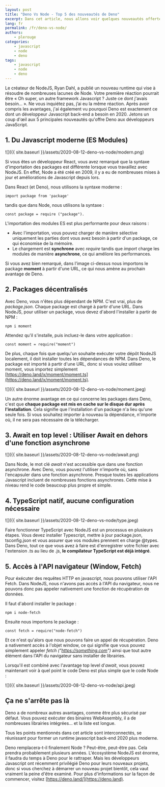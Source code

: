 ```yaml
---
layout: post
title: "Deno Vs Node - Top 5 des nouveautés de Deno"
excerpt: Dans cet article, nous allons voir quelques nouveautés offertes par Deno
lang: fr
permalink: /fr/deno-vs-node/
authors:
    - plerouge
categories:
    - javascript
    - node
    - deno
tags:
    - javascript
    - node
    - deno
---
```


Le créateur de NodeJS, Ryan Dahl, a publié un nouveau runtime qui vise à résoudre de nombreuses lacunes de Node.
Votre première réaction pourrait être « Oh super, un autre framework Javascript ? Juste ce dont j'avais besoin… ».
Ne vous inquiétez pas, j’ai eu la même réaction.
Après avoir compris les avantages, j'ai également vu pourquoi Deno est exactement ce dont un développeur Javascript back-end a besoin en 2020.
Jetons un coup d'œil aux 5 principales nouveautés qu'offre Deno aux développeurs JavaScript.

## 1. Du Javascript moderne (ES Modules)

![]({{ site.baseurl }}/assets/2020-08-12-deno-vs-node/modern.png)

Si vous êtes un développeur React, vous avez remarqué que la syntaxe d'importation des packages est différente lorsque vous travaillez avec NodeJS.
En effet, Node a été créé en 2009, il y a eu de nombreuses mises à jour et améliorations de Javascript depuis lors.

Dans React (et Deno), nous utilisons la syntaxe moderne :

```
import package from 'package'
```

tandis que dans Node, nous utilisons la syntaxe :

```
const package = require ("package").
```

L'importation des modules ES est plus performante pour deux raisons :

  - Avec l'importation, vous pouvez charger de manière sélective uniquement les parties dont vous avez besoin à partir d'un package, ce qui économise de la mémoire.
  - Le chargement est **synchrone** avec *require* tandis que *import* charge les modules de manière **asynchrone**, ce qui améliore les performances.

Si vous avez bien remarqué, dans l'image ci-dessus nous importons le package **moment** à partir d'une URL, ce qui nous amène au prochain avantage de Deno.

## 2. Packages décentralisés

Avec Deno, vous n'êtes plus dépendant de NPM.
C'est vrai, plus de *package.json*.
Chaque package est chargé à partir d'une URL.
Dans NodeJS, pour utiliser un package, vous devez d'abord l'installer à partir de NPM :

```
npm i moment
```

Attendez qu'il s'installe, puis incluez-le dans votre application :

```
const moment = require("moment")
```

De plus, chaque fois que quelqu'un souhaite exécuter votre dépôt NodeJS localement, il doit installer toutes les dépendances de NPM.
Dans Deno, le package est importé à partir d'une URL, donc si vous voulez utiliser moment, vous importez simplement [https://deno.land/x/moment/moment.ts](https://deno.land/x/moment/moment.ts).

![]({{ site.baseurl }}/assets/2020-08-12-deno-vs-node/moment.jpeg)

Un autre énorme avantage en ce qui concerne les packages dans Deno,
c'est que **chaque package est mis en cache sur le disque dur après l'installation**.
Cela signifie que l'installation d'un package n'a lieu qu'une seule fois.
Si vous souhaitez importer à nouveau la dépendance, n'importe où, il ne sera pas nécessaire de la télécharger.

## 3. Await en top level : Utiliser Await en dehors d'une fonction asynchrone

![]({{ site.baseurl }}/assets/2020-08-12-deno-vs-node/await.png)

Dans Node, le mot clé *await* n'est accessible que dans une fonction asynchrone.
Avec Deno, vous pouvez l'utiliser n'importe où, sans l'encapsuler dans une fonction asynchrone.
Presque toutes les applications Javascript incluent de nombreuses fonctions asynchrones.
Cette mise à niveau rend le code beaucoup plus propre et simple.

## 4. TypeScript natif, aucune configuration nécessaire

![]({{ site.baseurl }}/assets/2020-08-12-deno-vs-node/type.jpeg)

Faire fonctionner TypeScript avec NodeJS est un processus en plusieurs étapes.
Vous devez installer Typescript, mettre à jour package.json, tsconfig.json et vous assurer que vos modules prennent en charge @types.
Dans Deno, tout ce que vous avez à faire est d'enregistrer votre fichier avec l'extension .ts au lieu de .js, **le compilateur TypeScript est déjà intégré**.

## 5. Accès à l'API navigateur (Window, Fetch)

Pour éxécuter des requêtes HTTP en javascript, nous pouvons utiliser l'API Fetch.
Dans NodeJS, nous n'avons pas accès à l'API du navigateur, nous ne pouvons donc pas appeler nativement une fonction de récupération de données.

Il faut d'abord installer le package :

```
npm i node-fetch
```

Ensuite nous importons le package :

```
const fetch = require("node-fetch")
```

Et ce n'est qu'alors que nous pouvons faire un appel de récupération.
Deno a nativement accès à l'objet window, ce qui signifie que vous pouvez simplement appeler *fetch ("https://something.com")*
ainsi que tout autre élément dans l'API du navigateur sans installer de librairies.

Lorsqu'il est combiné avec l'avantage top level d'*await*, 
vous pouvez maintenant voir à quel point le code Deno est plus simple que le code Node :

![]({{ site.baseurl }}/assets/2020-08-12-deno-vs-node/api.jpeg)

## Ça ne s'arrête pas là

Deno a de nombreux autres avantages, comme être plus sécurisé par défaut. Vous pouvez exécuter des binaires WebAssembly, il a de nombreuses librairies intégrées... et la liste est longue.

Tous les points mentionnés dans cet article sont interconnectés, se réunissant pour former un runtime javascript back-end 2020 plus moderne. 

Deno remplacera-t-il finalement Node ? Peut-être, peut-être pas. Cela prendra probablement plusieurs années.
L'écosystème NodeJS est énorme, il faudra du temps à Deno pour le rattraper.
Mais les développeurs Javascript ont récemment privilégié Deno pour leurs nouveaux projets, donc si vous cherchez à démarrer un nouveau projet bientôt, cela vaut vraiment la peine d'être examiné.
Pour plus d'informations sur la façon de commencer, visitez [https://deno.land/](https://deno.land).
